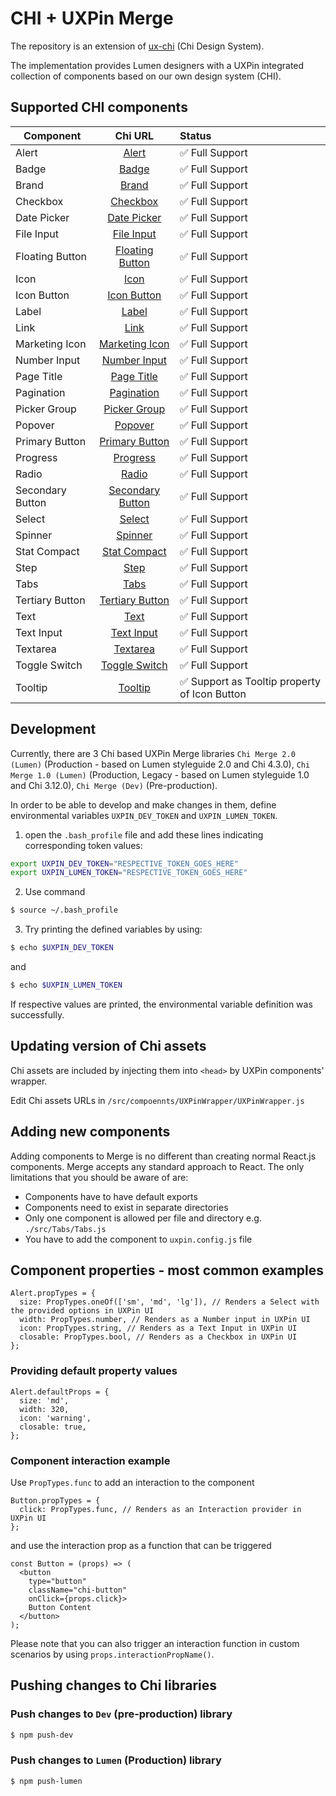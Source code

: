# CHI + UXPin Merge
The repository is an extension of [ux-chi](https://github.com/CenturyLinkCloud/ux-chi) (Chi Design System).

The implementation provides Lumen designers with a UXPin integrated
collection of components based on our own design system (CHI).

## Supported CHI components

| Component     | Chi URL | Status|
| ------------- |:-------------:| :-----|
| Alert | [Alert](https://assets.ctl.io/chi/4.3.0/templates/portal/#alerts/) | ✅ Full Support |
| Badge | [Badge](https://assets.ctl.io/chi/4.3.0/components/badge/) | ✅ Full Support |
| Brand | [Brand](https://assets.ctl.io/chi/4.3.0/components/brand/) | ✅ Full Support |
| Checkbox | [Checkbox](https://assets.ctl.io/chi/4.3.0/components/forms/checkbox/) | ✅ Full Support |
| Date Picker | [Date Picker](https://assets.ctl.io/chi/4.3.0/components/date-picker/) | ✅ Full Support |
| File Input | [File Input](https://assets.ctl.io/chi/4.3.0/components/forms/file-input/) | ✅ Full Support |
| Floating Button | [Floating Button](https://assets.ctl.io/chi/4.3.0/components/button/#floating-icon-buttons) | ✅ Full Support 
| Icon | [Icon](https://assets.ctl.io/chi/4.3.0/components/icon/) | ✅ Full Support |
| Icon Button | [Icon Button](https://assets.ctl.io/chi/4.3.0/templates/portal/#icons) | ✅ Full Support |
| Label | [Label](https://assets.ctl.io/chi/4.3.0/components/label/) | ✅ Full Support |
| Link | [Link](https://assets.ctl.io/chi/4.3.0/components/link/) | ✅ Full Support |
| Marketing Icon | [Marketing Icon](https://assets.ctl.io/chi/4.3.0/components/marketing-icon/) | ✅ Full Support |
| Number Input | [Number Input](https://assets.ctl.io/chi/4.3.0/components/forms/number-input/) | ✅ Full Support |
| Page Title | [Page Title](https://assets.ctl.io/chi/4.3.0/templates/portal/#page-title) | ✅ Full Support |
| Pagination | [Pagination](https://assets.ctl.io/chi/4.3.0/components/pagination/) | ✅ Full Support |
| Picker Group | [Picker Group](https://assets.ctl.io/chi/4.3.0/components/picker-group/) | ✅ Full Support |
| Popover | [Popover](https://assets.ctl.io/chi/4.3.0/components/popover/) | ✅ Full Support |
| Primary Button | [Primary Button](https://assets.ctl.io/chi/4.3.0/templates/portal/#buttons) | ✅ Full Support |
| Progress | [Progress](https://assets.ctl.io/chi/4.3.0/components/progress/) | ✅ Full Support |
| Radio | [Radio](https://assets.ctl.io/chi/4.3.0/components/forms/radio-button/) | ✅ Full Support |
| Secondary Button | [Secondary Button](https://assets.ctl.io/chi/4.3.0/templates/portal/#buttons) | ✅ Full Support |
| Select | [Select](https://assets.ctl.io/chi/4.3.0/components/forms/select/) | ✅ Full Support |
| Spinner | [Spinner](https://assets.ctl.io/chi/4.3.0/components/spinner/) | ✅ Full Support |
| Stat Compact | [Stat Compact](https://assets.ctl.io/chi/4.3.0/components/stat/#portal-compact) | ✅ Full Support |
| Step | [Step](https://assets.ctl.io/chi/4.3.0/components/steps/) | ✅ Full Support |
| Tabs | [Tabs](https://assets.ctl.io/chi/4.3.0/components/tabs/) | ✅ Full Support |
| Tertiary Button | [Tertiary Button](https://assets.ctl.io/chi/4.3.0/templates/portal/#buttons) | ✅ Full Support |
| Text | [Text](https://assets.ctl.io/chi/4.3.0/utilities/text/) | ✅ Full Support |
| Text Input | [Text Input](https://assets.ctl.io/chi/4.3.0/components/forms/text-input/) | ✅ Full Support |
| Textarea | [Textarea](https://assets.ctl.io/chi/4.3.0/components/forms/textarea/) | ✅ Full Support |
| Toggle Switch | [Toggle Switch](https://assets.ctl.io/chi/4.3.0/components/forms/toggle-switch/) | ✅ Full Support |
| Tooltip | [Tooltip](https://assets.ctl.io/chi/4.3.0/components/tooltip/) | ✅ Support as Tooltip property of Icon Button |

## Development
Currently, there are 3 Chi based UXPin Merge libraries
`Chi Merge 2.0 (Lumen)` (Production - based on Lumen styleguide 2.0 and Chi 4.3.0),
`Chi Merge 1.0 (Lumen)` (Production, Legacy - based on Lumen styleguide 1.0 and Chi 3.12.0), 
`Chi Merge (Dev)` (Pre-production).

In order to be able to develop and make changes in them,
define environmental variables `UXPIN_DEV_TOKEN` and `UXPIN_LUMEN_TOKEN`.

1. open the `.bash_profile` file and add these lines indicating corresponding token values:
```sh
export UXPIN_DEV_TOKEN="RESPECTIVE_TOKEN_GOES_HERE"
export UXPIN_LUMEN_TOKEN="RESPECTIVE_TOKEN_GOES_HERE"
```

2. Use command
```sh
$ source ~/.bash_profile
```

3. Try printing the defined variables by using:
```sh
$ echo $UXPIN_DEV_TOKEN
```
and
```sh
$ echo $UXPIN_LUMEN_TOKEN
```
If respective values are printed, the environmental variable definition was successfully.

## Updating version of Chi assets
Chi assets are included by injecting them into `<head>` by UXPin components' wrapper.

Edit Chi assets URLs in `/src/compoennts/UXPinWrapper/UXPinWrapper.js`

## Adding new components
Adding components to Merge is no different than creating normal React.js components.
Merge accepts any standard approach to React. The only limitations that you should be aware of are:
* Components have to have default exports
* Components need to exist in separate directories
* Only one component is allowed per file and directory e.g. `./src/Tabs/Tabs.js`
* You have to add the component to `uxpin.config.js` file

## Component properties - most common examples

```JS
Alert.propTypes = {
  size: PropTypes.oneOf(['sm', 'md', 'lg']), // Renders a Select with the provided options in UXPin UI
  width: PropTypes.number, // Renders as a Number input in UXPin UI
  icon: PropTypes.string, // Renders as a Text Input in UXPin UI
  closable: PropTypes.bool, // Renders as a Checkbox in UXPin UI
};
```

### Providing default property values
```JS
Alert.defaultProps = {
  size: 'md',
  width: 320,
  icon: 'warning',
  closable: true,
};
```

### Component interaction example
Use `PropTypes.func` to add an interaction to the component
```JS
Button.propTypes = {
  click: PropTypes.func, // Renders as an Interaction provider in UXPin UI
};
```
and use the interaction prop as a function that can be triggered
```JS
const Button = (props) => (
  <button
    type="button"
    className="chi-button"
    onClick={props.click}>
    Button Content
  </button>
);
```
Please note that you can also trigger an interaction function in custom scenarios  by using `props.interactionPropName()`.

## Pushing changes to Chi libraries

### Push changes to `Dev` (pre-production) library
```sh
$ npm push-dev
```

### Push changes to `Lumen` (Production) library
```sh
$ npm push-lumen
```
